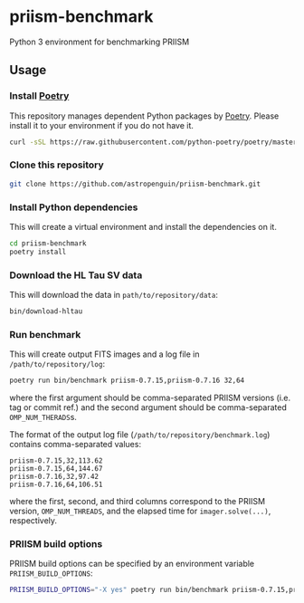 # priism-benchmark
Python 3 environment for benchmarking PRIISM


## Usage

### Install [Poetry]

This repository manages dependent Python packages by [Poetry].
Please install it to your environment if you do not have it.

```bash
curl -sSL https://raw.githubusercontent.com/python-poetry/poetry/master/get-poetry.py | python3 -
```

### Clone this repository

```bash
git clone https://github.com/astropenguin/priism-benchmark.git
```

### Install Python dependencies

This will create a virtual environment and install the dependencies on it.

```bash
cd priism-benchmark
poetry install
```

### Download the HL Tau SV data

This will download the data in `path/to/repository/data`:

```bash
bin/download-hltau
```

### Run benchmark

This will create output FITS images and a log file in `/path/to/repository/log`:

```bash
poetry run bin/benchmark priism-0.7.15,priism-0.7.16 32,64
```

where the first argument should be comma-separated PRIISM versions (i.e. tag or commit ref.) and the second argument should be comma-separated `OMP_NUM_THERADS`s.

The format of the output log file (`/path/to/repository/benchmark.log`) contains comma-separated values:

```plaintext
priism-0.7.15,32,113.62
priism-0.7.15,64,144.67
priism-0.7.16,32,97.42
priism-0.7.16,64,106.51
```

where the first, second, and third columns correspond to the PRIISM version, `OMP_NUM_THREADS`, and the elapsed time for `imager.solve(...)`, respectively.

### PRIISM build options

PRIISM build options can be specified by an environment variable `PRIISM_BUILD_OPTIONS`:

```bash
PRIISM_BUILD_OPTIONS="-X yes" poetry run bin/benchmark priism-0.7.15,priism-0.7.16 8,32,64
```

[Poetry]: https://python-poetry.org/
